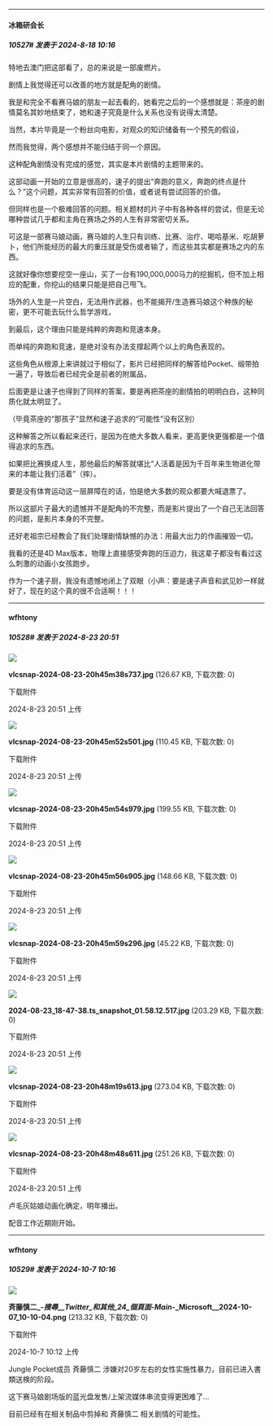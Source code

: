 ﻿
*****

####  冰箱研会长  
##### 10527#       发表于 2024-8-18 10:16

特地去澳门把这部看了，总的来说是一部废燃片。

剧情上我觉得还可以改善的地方就是配角的剧情。

我是和完全不看赛马娘的朋友一起去看的，她看完之后的一个感想就是：茶座的剧情莫名其妙地结束了，她和速子究竟是什么关系也没有说得太清楚。

当然，本片毕竟是一个粉丝向电影，对观众的知识储备有一个预先的假设，

然而我觉得，两个感想并不能归结于同一个原因。

这种配角剧情没有完成的感觉，其实是本片剧情的主题带来的。

这部动画一开始的立意是很高的，速子的提出“奔跑的意义，奔跑的终点是什么？”这个问题，其实非常有回答的价值，或者说有尝试回答的价值。

但同样也是一个极难回答的问题。相关题材的片子中有各种各样的尝试，但是无论哪种尝试几乎都和主角在赛场之外的人生有非常密切关系。

可这是一部赛马娘动画，赛马娘的人生只有训练、比赛、治疗、喝哈基米、吃胡萝卜，他们所能经历的最大的重压就是受伤或者输了，而这些其实都是赛场之内的东西。

这就好像你想要挖空一座山，买了一台有190,000,000马力的挖掘机，但不加上相应的配重，你挖山的结果只能是把自己甩飞。

场外的人生是一片空白，无法用作武器，也不能揭开/生造赛马娘这个种族的秘密，更不可能去玩什么哲学游戏，

到最后，这个理由只能是纯粹的奔跑和竞速本身。

而单纯的奔跑和竞速，是绝对没有办法支撑起两个以上的角色表现的。

这些角色从根源上来讲就过于相似了，影片已经把同样的解答给Pocket、缎带拍一遍了，导致后者已经完全是前者的附属品，

后面更是让速子也得到了同样的答案，要是再把茶座的剧情拍的明明白白，这种同质化就太明显了。

（毕竟茶座的“那孩子”显然和速子追求的“可能性”没有区别）

这种解答之所以看起来还行，是因为在绝大多数人看来，更高更快更强都是一个值得追求的东西。

如果把比赛换成人生，那他最后的解答就堪比“人活着是因为千百年来生物进化带来的本能让我们活着”（摔）。

要是没有体育运动这一层屏障在的话，怕是绝大多数的观众都要大喊退票了。

所以这部片子最大的遗憾并不是配角的不完整，而是影片提出了一个自己无法回答的问题，是影片本身的不完整。

还好老祖宗已经教会了我们处理剧情缺憾的办法：用最大出力的作画摧毁一切。

我看的还是4D Max版本，物理上直接感受奔跑的压迫力，我这辈子都没有看过这么刺激的动画小女孩跑步。

作为一个速子厨，我没有遗憾地闭上了双眼（小声：要是速子声音和武见妙一样就好了，现在的这个真的很不合适啊！！！

*****

####  wfhtony  
##### 10528#       发表于 2024-8-23 20:51

<img src="https://img.saraba1st.com/forum/202408/23/205121jgkmugtjvjm4jkg7.jpg" referrerpolicy="no-referrer">

<strong>vlcsnap-2024-08-23-20h45m38s737.jpg</strong> (126.67 KB, 下载次数: 0)

下载附件

2024-8-23 20:51 上传

<img src="https://img.saraba1st.com/forum/202408/23/205121v9bgbt7t2szmbbbi.jpg" referrerpolicy="no-referrer">

<strong>vlcsnap-2024-08-23-20h45m52s501.jpg</strong> (110.45 KB, 下载次数: 0)

下载附件

2024-8-23 20:51 上传

<img src="https://img.saraba1st.com/forum/202408/23/205122altzdldty61jidi3.jpg" referrerpolicy="no-referrer">

<strong>vlcsnap-2024-08-23-20h45m54s979.jpg</strong> (199.55 KB, 下载次数: 0)

下载附件

2024-8-23 20:51 上传

<img src="https://img.saraba1st.com/forum/202408/23/205123zs8u5uudek8888em.jpg" referrerpolicy="no-referrer">

<strong>vlcsnap-2024-08-23-20h45m56s905.jpg</strong> (148.66 KB, 下载次数: 0)

下载附件

2024-8-23 20:51 上传

<img src="https://img.saraba1st.com/forum/202408/23/205123jlpk38aqattqam3z.jpg" referrerpolicy="no-referrer">

<strong>vlcsnap-2024-08-23-20h45m59s296.jpg</strong> (45.22 KB, 下载次数: 0)

下载附件

2024-8-23 20:51 上传

<img src="https://img.saraba1st.com/forum/202408/23/205120efl27pmcdf7ictpj.jpg" referrerpolicy="no-referrer">

<strong>2024-08-23_18-47-38.ts_snapshot_01.58.12.517.jpg</strong> (203.29 KB, 下载次数: 0)

下载附件

2024-8-23 20:51 上传

<img src="https://img.saraba1st.com/forum/202408/23/205124ohm3fbwxhxd3fw9h.jpg" referrerpolicy="no-referrer">

<strong>vlcsnap-2024-08-23-20h48m19s613.jpg</strong> (273.04 KB, 下载次数: 0)

下载附件

2024-8-23 20:51 上传

<img src="https://img.saraba1st.com/forum/202408/23/205124agahlgu4anux9axk.jpg" referrerpolicy="no-referrer">

<strong>vlcsnap-2024-08-23-20h48m48s611.jpg</strong> (251.26 KB, 下载次数: 0)

下载附件

2024-8-23 20:51 上传

卢毛灰姑娘动画化确定，明年播出。

配音工作近期刚开始。

*****

####  wfhtony  
##### 10529#       发表于 2024-10-7 10:16

<img src="https://img.saraba1st.com/forum/202410/07/101250xrcx8xzg9cxh0gax.png" referrerpolicy="no-referrer">

<strong>斉藤慎二_-_搜尋__Twitter_和其他_24_個頁面_-_Main_-_Microsoft​__2024-10-07_10-10-04.png</strong> (213.32 KB, 下载次数: 0)

下载附件

2024-10-7 10:12 上传

Jungle Pocket成员 斉藤慎二 涉嫌对20岁左右的女性实施性暴力，目前已进入書類送検的阶段。

这下赛马娘剧场版的蓝光盘发售/上架流媒体串流变得更困难了... ​​​

目前已经有在相关制品中剪掉和 斉藤慎二 相关剧情的可能性。

